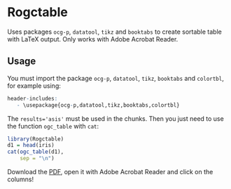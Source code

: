
<!-- README.md is generated from README.Rmd. Please edit that file -->

# Rogctable

Uses packages `ocg-p`, `datatool`, `tikz` and `booktabs` to create
sortable table with LaTeX output. Only works with Adobe Acrobat Reader.

## Usage

You must import the package `ocg-p`, `datatool`, `tikz`, `booktabs` and
`colortbl`, for example using:

``` r
header-includes:
   - \usepackage{ocg-p,datatool,tikz,booktabs,colortbl}
```

The `results='asis'` must be used in the chunks. Then you just need to
use the function `ogc_table` with `cat`:

``` r
library(Rogctable)
d1 = head(iris)
cat(ogc_table(d1),
    sep = "\n")
```

Download the
[PDF](https://github.com/AQLT/Rogctable/blob/master/vignettes/Rogctable.pdf),
open it with Adobe Acrobat Reader and click on the columns!
